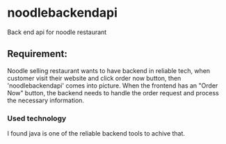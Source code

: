 # noodlebackendapi
Back end api for noodle restaurant
## Requirement:
Noodle selling restaurant wants to have backend in reliable tech, when customer visit their website and click order now button, then 'noodlebackendapi' comes into picture.
When the frontend has an "Order Now" button, the backend needs to handle the order request and process the necessary information. 
### Used technology
I found java is one of the reliable backend tools to achive that.
